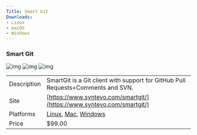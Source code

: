 ```yaml
---
Title: Smart Git
Downloads:
- Linux
- macOS
- Windows
---
```


### Smart Git

![img](http://placehold.it/200x150)
![img](http://placehold.it/200x150)
![img](http://placehold.it/200x150)

| | |
| --- | --- |
| Description | SmartGit is a Git client with support for GitHub Pull Requests+Comments and SVN. |
| Site | [https://www.syntevo.com/smartgit/](https://www.syntevo.com/smartgit/) |
| Platforms | [Linux](https://www.syntevo.com/smartgit/download), [Mac](https://www.syntevo.com/smartgit/download), [Windows](https://www.syntevo.com/smartgit/download) |
| Price | $99.00 |
